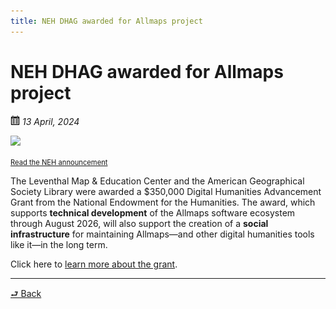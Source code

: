 ```yaml
---
title: NEH DHAG awarded for Allmaps project
---
```


# NEH DHAG awarded for Allmaps project

<img src="../assets/cal.svg" width="15px"> *13 April, 2024*

<img src="https://allmaps-outlines.observablehq.cloud/allmaps-news/_file/assets/neh-news.2493e456.png" width="640px"></img>

<a href="https://lu.ma/yeccd3fr" class="register" style="font-size:0.8em;">
    Read the NEH announcement
</a>

The Leventhal Map & Education Center and the American Geographical Society Library were awarded a $350,000 Digital Humanities Advancement Grant from the National Endowment for the Humanities. The award, which supports **technical development** of the Allmaps software ecosystem through August 2026, will also support the creation of a **social infrastructure** for maintaining Allmaps—and other digital humanities tools like it—in the long term.

Click here to [learn more about the grant](../about-the-grant.md).

* * *

<a class="back" href="../news-and-updates/">⮐ Back</a>